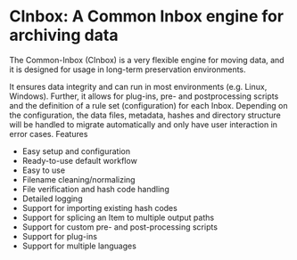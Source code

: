 # CInbox: A Common Inbox engine for archiving data


The Common-Inbox (CInbox) is a very flexible engine for moving data, and it is
designed for usage in long-term preservation environments.

It ensures data integrity and can run in most environments (e.g. Linux,
Windows). Further, it allows for plug-ins, pre- and postprocessing scripts and
the definition of a rule set (configuration) for each Inbox. Depending on the
configuration, the data files, metadata, hashes and directory structure will be
handled to migrate automatically and only have user interaction in error cases.
Features

  * Easy setup and configuration
  * Ready-to-use default workflow
  * Easy to use
  * Filename cleaning/normalizing
  * File verification and hash code handling
  * Detailed logging
  * Support for importing existing hash codes
  * Support for splicing an Item to multiple output paths
  * Support for custom pre- and post-processing scripts
  * Support for plug-ins
  * Support for multiple languages



